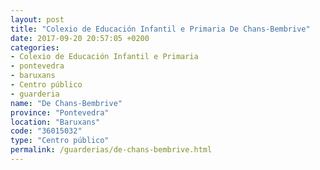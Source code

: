 ```yaml
---
layout: post
title: "Colexio de Educación Infantil e Primaria De Chans-Bembrive"
date: 2017-09-20 20:57:05 +0200
categories:
- Colexio de Educación Infantil e Primaria
- pontevedra
- baruxans
- Centro público
- guarderia
name: "De Chans-Bembrive"
province: "Pontevedra"
location: "Baruxans"
code: "36015032"
type: "Centro público"
permalink: /guarderias/de-chans-bembrive.html
---
```

